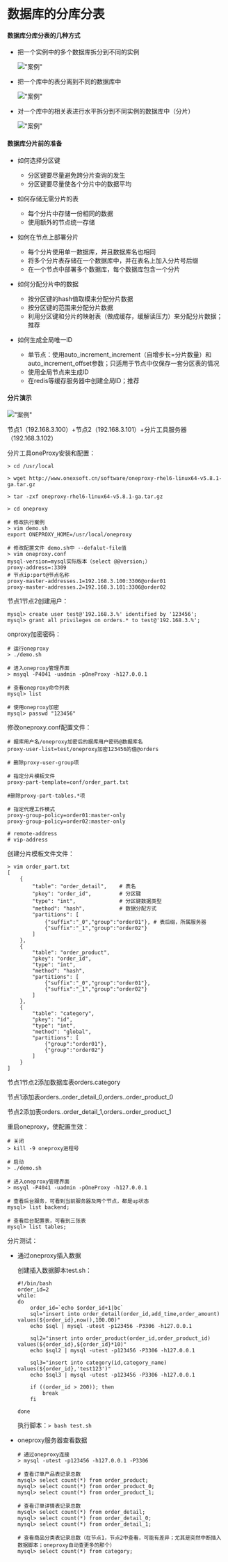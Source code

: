 # 数据库的分库分表

#### 数据库分库分表的几种方式
* 把一个实例中的多个数据库拆分到不同的实例

    !["案例"](./img/08.1.png?raw=true "案例")

* 把一个库中的表分离到不同的数据库中

    !["案例"](./img/08.2.png?raw=true "案例")

* 对一个库中的相关表进行水平拆分到不同实例的数据库中（分片）

    !["案例"](./img/08.3.png?raw=true "案例")

#### 数据库分片前的准备

* 如何选择分区键

    * 分区键要尽量避免跨分片查询的发生 
    * 分区键要尽量使各个分片中的数据平均
* 如何存储无需分片的表
    * 每个分片中存储一份相同的数据
    * 使用额外的节点统一存储
* 如何在节点上部署分片
    * 每个分片使用单一数据库，并且数据库名也相同
    * 将多个分片表存储在一个数据库中，并在表名上加入分片号后缀
    * 在一个节点中部署多个数据库，每个数据库包含一个分片
* 如何分配分片中的数据
    * 按分区键的hash值取模来分配分片数据
    * 按分区键的范围来分配分片数据
    * 利用分区键和分片的映射表（做成缓存，缓解读压力）来分配分片数据；推荐
* 如何生成全局唯一ID
    * 单节点：使用auto_increment_increment（自增步长=分片数量）和auto_increment_offset参数；只适用于节点中仅保存一套分区表的情况
    * 使用全局节点来生成ID
    * 在redis等缓存服务器中创建全局ID；推荐

#### 分片演示

!["案例"](./img/08.4.png?raw=true "案例")

节点1（192.168.3.100）+节点2（192.168.3.101）+分片工具服务器（192.168.3.102）

分片工具oneProxy安装和配置：

```
> cd /usr/local

> wget http://www.onexsoft.cn/software/oneproxy-rhel6-linux64-v5.8.1-ga.tar.gz

> tar -zxf oneproxy-rhel6-linux64-v5.8.1-ga.tar.gz

> cd oneproxy

# 修改执行案例
> vim demo.sh
export ONEPROXY_HOME=/usr/local/oneproxy

# 修改配置文件 demo.sh中 --defalut-file值
> vim oneproxy.conf
mysql-version=mysql实际版本（select @@version;）
proxy-address=:3309
# 节点ip:port@节点名称
proxy-master-addresses.1=192.168.3.100:3306@order01
proxy-master-addresses.2=192.168.3.101:3306@order02
```

节点1节点2创建用户：

```
mysql> create user test@'192.168.3.%' identified by '123456';
mysql> grant all privileges on orders.* to test@'192.168.3.%';
```

onproxy加密密码：

```
# 运行oneproxy
> ./demo.sh

# 进入oneproxy管理界面
> msyql -P4041 -uadmin -pOneProxy -h127.0.0.1

# 查看oneproxy命令列表
mysql> list

# 使用oneproxy加密
mysql> passwd "123456"
```

修改oneproxy.conf配置文件：

```
# 据库用户名/oneproxy加密后的据库用户密码@数据库名
proxy-user-list=test/oneproxy加密123456的值@orders

# 删除proxy-user-group项

# 指定分片模板文件
proxy-part-template=conf/order_part.txt

#删除proxy-part-tables.*项

# 指定代理工作模式
proxy-group-policy=order01:master-only
proxy-group-policy=order02:master-only

# remote-address
# vip-address
```

创建分片模板文件文件：

```
> vim order_part.txt
[
    {
        "table": "order_detail",    # 表名
        "pkey": "order_id",         # 分区键
        "type": "int",              # 分区键数据类型
        "method": "hash",           # 数据分配方式
        "partitions": [
            {"suffix":"_0","group":"order01"}, # 表后缀，所属服务器
            {"suffix":"_1","group":"order02"}
        ]
    },
    {
        "table": "order_product",
        "pkey": "order_id",
        "type": "int",
        "method": "hash",
        "partitions": [
            {"suffix":"_0","group":"order01"},
            {"suffix":"_1","group":"order02"}
        ]
    },
    {
        "table": "category",
        "pkey": "id",
        "type": "int",
        "method": "global",
        "partitions": [
            {"group":"order01"},
            {"group":"order02"}
        ]
    }
]
```

节点1节点2添加数据库表orders.category

节点1添加表orders..order_detail_0,orders..order_product_0

节点2添加表orders..order_detail_1,orders..order_product_1

重启oneproxy，使配置生效：
```
# 关闭
> kill -9 oneproxy进程号

# 启动
> ./demo.sh

# 进入oneproxy管理界面
> msyql -P4041 -uadmin -pOneProxy -h127.0.0.1

# 查看后台服务，可看到当前服务器及两个节点，都是up状态
mysql> list backend;

# 查看后台配置表，可看到三张表
mysql> list tables;
```

分片测试：

* 通过oneproxy插入数据

    创建插入数据脚本test.sh：

    ```
    #!/bin/bash
    order_id=2
    while:
    do
        order_id=`echo $order_id+1|bc`
        sql="insert into order_detail(order_id,add_time,order_amount) values(${order_id},now(),100.00)"
        echo $sql | mysql -utest -p123456 -P3306 -h127.0.0.1
        
        sql2="insert into order_product(order_id,order_product_id) values(${order_id},${order_id}*10)"
        echo $sql2 | mysql -utest -p123456 -P3306 -h127.0.0.1
        
        sql3="insert into category(id,category_name) values(${order_id},'test123')"
        echo $sql3 | mysql -utest -p123456 -P3306 -h127.0.0.1
        
        if ((order_id > 200)); then
            break
        fi
        
    done
    ```
    
    执行脚本：`> bash test.sh`
    
* oneproxy服务器查看数据

    ```
    # 通过oneproxy连接
    > mysql -utest -p123456 -h127.0.0.1 -P3306
    
    # 查看订单产品表记录总数
    mysql> select count(*) from order_product;
    mysql> select count(*) from order_product_0;
    mysql> select count(*) from order_product_1;
    
    # 查看订单详情表记录总数
    mysql> select count(*) from order_detail;
    mysql> select count(*) from order_detail_0;
    mysql> select count(*) from order_detail_1;
    
    # 查看商品分类表记录总数（在节点1，节点2中查看，可能有差异；尤其是突然中断插入数据脚本；oneproxy自动查更多的那个）
    mysql> select count(*) from category;
    ```
